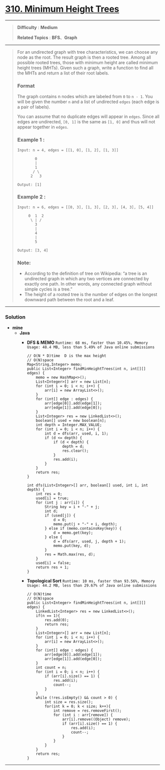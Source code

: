 # [310. Minimum Height Trees](https://leetcode.com/problems/minimum-height-trees/)

---

> **Difficulty** : **Medium**
>
> **Related Topics** : **BFS**、**Graph**

---

> For an undirected graph with tree characteristics, we can choose any node as the root. The result graph is then a rooted tree. Among all possible rooted trees, those with minimum height are called minimum height trees (MHTs). Given such a graph, write a function to find all the MHTs and return a list of their root labels.
> 
> ### Format
> The graph contains n nodes which are labeled from `0` to `n - 1`. You will be given the number `n` and a list of undirected `edges` (each edge is a pair of labels).
> 
> You can assume that no duplicate edges will appear in `edges`. Since all edges are undirected, `[0, 1]` is the same as `[1, 0]` and thus will not appear together in `edges`.
> 
> ### Example 1 :
> ```
> Input: n = 4, edges = [[1, 0], [1, 2], [1, 3]]
> 
>         0
>         |
>         1
>        / \
>       2   3
> 
> Output: [1]
> ```
> 
> ### Example 2 :
> ```
> Input: n = 6, edges = [[0, 3], [1, 3], [2, 3], [4, 3], [5, 4]]
> 
>      0  1  2
>       \ | /
>         3
>         |
>         4
>         |
>         5
> 
> Output: [3, 4]
> ````
> 
> ### Note:
> * According to the definition of tree on Wikipedia: “a tree is an undirected graph in which any two vertices are connected by exactly one path. In other words, any connected graph without simple cycles is a tree.”
> * The height of a rooted tree is the number of edges on the longest downward path between the root and a leaf.

---


### Solution
* **mine**
  * **Java**
    * **DFS & MEMO** `Runtime: 68 ms, faster than 10.45%, Memory Usage: 48.4 MB, less than 5.49% of Java online submissions`
      ```
      // O(N * D)time  D is the max height
      // O(N)space
      Map<String,Integer> memo;
      public List<Integer> findMinHeightTrees(int n, int[][] edges) {
          memo = new HashMap<>();
          List<Integer>[] arr = new List[n];
          for (int i = 0; i < n; i++) {
              arr[i] = new ArrayList<>();
          }
          for (int[] edge : edges) {
              arr[edge[0]].add(edge[1]);
              arr[edge[1]].add(edge[0]);
          }
          List<Integer> res = new LinkedList<>();
          boolean[] used = new boolean[n];
          int depth = Integer.MAX_VALUE;
          for (int i = 0; i < n; i++) {
              int d = dfs(arr, used, i, 1);
              if (d <= depth) {
                  if (d < depth) {
                      depth = d;
                      res.clear();
                  }
                  res.add(i);
              }
          }
          return res;
      }

      int dfs(List<Integer>[] arr, boolean[] used, int i, int depth) {
          int res = 0;
          used[i] = true;
          for (int j : arr[i]) {
              String key = i + "-" + j;
              int d;
              if (used[j]) {
                  d = 0;
                  memo.put(j + "-" + i, depth);
              } else if (memo.containsKey(key)) {
                  d = memo.get(key);
              } else {
                  d = dfs(arr, used, j, depth + 1);
                  memo.put(key, d);
              }
              res = Math.max(res, d);
          }
          used[i] = false;
          return res + 1;
      }
      ```

    * **Topological Sort** `Runtime: 10 ms, faster than 93.56%, Memory Usage: 44.2 MB, less than 29.67% of Java online submissions`
      ```
      // O(N)time
      // O(N)space
      public List<Integer> findMinHeightTrees(int n, int[][] edges) {
          LinkedList<Integer> res = new LinkedList<>();
          if(n == 1){
              res.add(0);
              return res;
          }
          List<Integer>[] arr = new List[n];
          for (int i = 0; i < n; i++) {
              arr[i] = new ArrayList<>();
          }
          for (int[] edge : edges) {
              arr[edge[0]].add(edge[1]);
              arr[edge[1]].add(edge[0]);
          }
          int count = n;
          for (int i = 0; i < n; i++) {
              if (arr[i].size() == 1) {
                  res.add(i);
                  count--;
              }
          }
          while (!res.isEmpty() && count > 0) {
              int size = res.size();
              for(int k = 0; k < size; k++){
                  int remove = res.removeFirst();
                  for (int i : arr[remove]) {
                      arr[i].remove((Object) remove);
                      if (arr[i].size() == 1) {
                          res.add(i);
                          count--;
                      }
                  }
              }
          }
          return res;
      }
      ```

---
